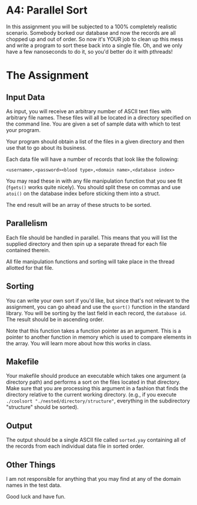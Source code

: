 # A4: Parallel Sort

In this assignment you will be subjected to a 100% completely realistic scenario. Somebody borked our database and now the records are all chopped up and out of order. So now it's YOUR job to clean up this mess and write a program to sort these back into a single file. Oh, and we only have a few nanoseconds to do it, so you'd better do it with pthreads!

# The Assignment

## Input Data
As input, you will receive an arbitrary number of ASCII text files with arbitrary file names. These files will all be located in a directory specified on the command line. You are given a set of sample data with which to test your program.

Your program should obtain a list of the files in a given directory and then use that to go about its business. 

Each data file will have a number of records that look like the following: 

    <username>,<password><blood type>,<domain name>,<database index>

You may read these in with any file manipulation function that you see fit (`fgets()` works quite nicely). You should split these on commas and use `atoi()` on the database index before sticking them into a struct. 

The end result will be an array of these structs to be sorted. 

## Parallelism
Each file should be handled in parallel. This means that you will list the supplied directory and then spin up a separate thread for each file contained therein. 

All file manipulation functions and sorting will take place in the thread allotted for that file. 

## Sorting 
You can write your own sort if you'd like, but since that's not relevant to the assignment, you can go ahead and use the `qsort()` function in the standard library. You will be sorting by the last field in each record, the `database id`. The result should be in ascending order. 

Note that this function takes a function pointer as an argument. This is a pointer to another function in memory which is used to compare elements in the array. You will learn more about how this works in class. 

## Makefile
Your makefile should produce an executable which takes one argument (a directory path) and performs a sort on the files located in that directory. Make sure that you are processing this argument in a fashion that finds the directory relative to the current working directory. (e.g., if you execute `./coolsort "./nested/directory/structure"`, everything in the subdirectory "structure" should be sorted). 

## Output
The output should be a single ASCII file called `sorted.yay` containing all of the records from each individual data file in sorted order. 

## Other Things
I am not responsible for anything that you may find at any of the domain names in the test data. 

Good luck and have fun. 

